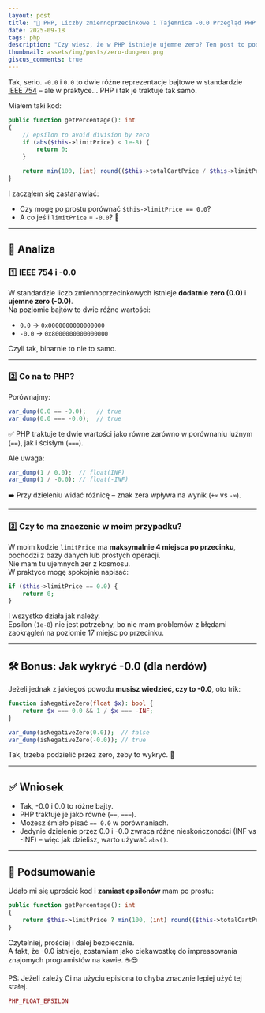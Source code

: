 ```yaml
---
layout: post
title: "🧐 PHP, Liczby zmiennoprzecinkowe i Tajemnica -0.0 Przegląd PHP #5"
date: 2025-09-18
tags: php
description: "Czy wiesz, że w PHP istnieje ujemne zero? Ten post to podróż przez świat ujemnych zer, dzielenia przez nieskończoność i tego, czemu w Twoim kodzie i tak możesz spokojnie pisać == 0.0."
thumbnail: assets/img/posts/zero-dungeon.png
giscus_comments: true
---
```


Tak, serio. `-0.0` i `0.0` to dwie różne reprezentacje bajtowe w standardzie [IEEE 754](https://pl.wikipedia.org/wiki/IEEE_754) – ale w praktyce… PHP i tak je traktuje tak samo.

Miałem taki kod:

```php
public function getPercentage(): int
{
    // epsilon to avoid division by zero
    if (abs($this->limitPrice) < 1e-8) {
        return 0;
    }

    return min(100, (int) round(($this->totalCartPrice / $this->limitPrice) * 100));
}
```

I zacząłem się zastanawiać:

- Czy mogę po prostu porównać `$this->limitPrice == 0.0`?
- A co jeśli `limitPrice` = `-0.0`? 🤯

---

## 🔬 Analiza

### 1️⃣ IEEE 754 i -0.0

W standardzie liczb zmiennoprzecinkowych istnieje **dodatnie zero (0.0)** i **ujemne zero (-0.0)**.  
Na poziomie bajtów to dwie różne wartości:

- `0.0` → `0x0000000000000000`
- `-0.0` → `0x8000000000000000`

Czyli tak, binarnie to nie to samo.

---

### 2️⃣ Co na to PHP?

Porównajmy:

```php
var_dump(0.0 == -0.0);   // true
var_dump(0.0 === -0.0);  // true
```

✅ PHP traktuje te dwie wartości jako równe zarówno w porównaniu luźnym (`==`), jak i ścisłym (`===`).

Ale uwaga:

```php
var_dump(1 / 0.0);  // float(INF)
var_dump(1 / -0.0); // float(-INF)
```

➡️ Przy dzieleniu widać różnicę – znak zera wpływa na wynik (`+∞` vs `-∞`).

---

### 3️⃣ Czy to ma znaczenie w moim przypadku?

W moim kodzie `limitPrice` ma **maksymalnie 4 miejsca po przecinku**, pochodzi z bazy danych lub prostych operacji.  
Nie mam tu ujemnych zer z kosmosu.  
W praktyce mogę spokojnie napisać:

```php
if ($this->limitPrice == 0.0) {
    return 0;
}
```

I wszystko działa jak należy.  
Epsilon (`1e-8`) nie jest potrzebny, bo nie mam problemów z błędami zaokrągleń na poziomie 17 miejsc po przecinku.

---

## 🛠 Bonus: Jak wykryć -0.0 (dla nerdów)

Jeżeli jednak z jakiegoś powodu **musisz wiedzieć, czy to -0.0**, oto trik:

```php
function isNegativeZero(float $x): bool {
    return $x === 0.0 && 1 / $x === -INF;
}

var_dump(isNegativeZero(0.0));  // false
var_dump(isNegativeZero(-0.0)); // true
```

Tak, trzeba podzielić przez zero, żeby to wykryć. 🧪

---

## ✅ Wniosek

- Tak, -0.0 i 0.0 to różne bajty.
- PHP traktuje je jako równe (`==`, `===`).
- Możesz śmiało pisać `== 0.0` w porównaniach.
- Jedynie dzielenie przez 0.0 i -0.0 zwraca różne nieskończoności (INF vs -INF) – więc jak dzielisz, warto używać `abs()`.

---

## 🎉 Podsumowanie

Udało mi się uprościć kod i **zamiast epsilonów** mam po prostu:

```php
public function getPercentage(): int
{
    return $this->limitPrice ? min(100, (int) round(($this->totalCartPrice / $this->limitPrice) * 100)) : 0;
}
```

Czytelniej, prościej i dalej bezpiecznie.  
A fakt, że -0.0 istnieje, zostawiam jako ciekawostkę do impressowania znajomych programistów na kawie. ☕️😎

PS: Jeżeli zależy Ci na użyciu epislona to chyba znacznie lepiej użyć tej stałej.

```php
PHP_FLOAT_EPSILON
```
